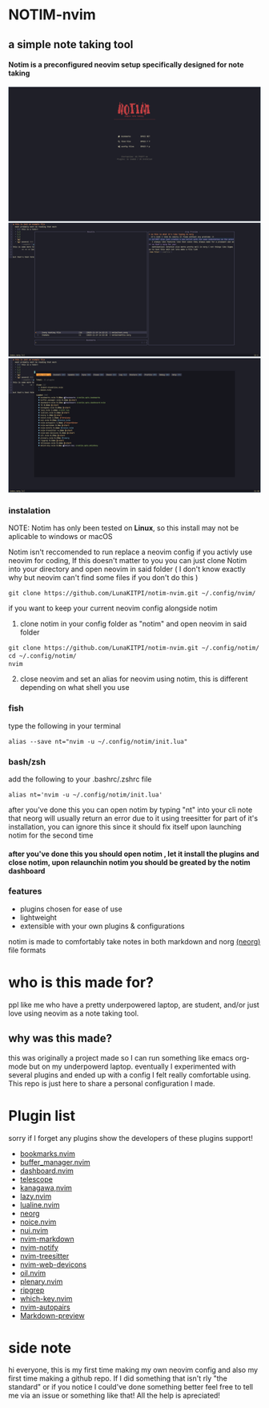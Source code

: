 # NOTIM-nvim
## a simple note taking tool
####  Notim is a preconfigured neovim setup specifically designed for note taking
![screenshot of the dashboard](./images/ScreenshotDashboard.png)
![screenshot of bookmark plugin](./images/ScreenshotBookmarks.png)
![screenshot of bookmark plugin](./images/ScreenshotLazyPluginList.png)
### instalation 
NOTE: Notim has only been tested on **Linux**, so this install may not be aplicable to windows or macOS

Notim isn't reccomended to run replace a neovim config if you activly use neovim for coding,
If this doesn't matter to you you can just clone Notim into your directory and open neovim in said folder ( I don't know exactly why but neovim can't find some files if you don't do this )

```
git clone https://github.com/LunaKITPI/notim-nvim.git ~/.config/nvim/
```
if you want to keep your current neovim config alongside notim
1. clone notim in your config folder as "notim" and open neovim in said folder
```
git clone https://github.com/LunaKITPI/notim-nvim.git ~/.config/notim/
cd ~/.config/notim/
nvim

```
2. close neovim and set an alias for neovim using notim, this is different depending on what shell you use

### fish
type the following in your terminal
```
alias --save nt="nvim -u ~/.config/notim/init.lua"
```
### bash/zsh
add the following to your .bashrc/.zshrc file
```
alias nt='nvim -u ~/.config/notim/init.lua'
```
after you've done this you can open notim by typing "nt" into your cli
note that neorg will usually return an error due to it using treesitter for part of it's installation, you can ignore this since it should fix itself upon launching notim for the second time
#### after you've done this you should open notim , let it install the plugins and close notim, upon relaunchin notim you should be greated by the notim dashboard
### features
- plugins chosen for ease of use
- lightweight
- extensible with your own plugins & configurations

notim is made to comfortably take notes in both markdown and norg [(neorg)](https://github.com/nvim-neorg/neorg) file formats
# who is this made for?
ppl like me who have a pretty underpowered laptop, are student, and/or just love using neovim 
as a note taking tool.
## why was this made?
this was originally a project made so I can run something like emacs org-mode but on my underpowerd laptop.
eventually I experimented with several plugins and ended up with a config I felt really comfortable using.
This repo is just here to share a personal configuration I made.
# Plugin list
sorry if I forget any plugins
show the developers of these plugins support!
   - [bookmarks.nvim](https://github.com/crusj/bookmarks.nvim)
   - [buffer_manager.nvim](https://github.com/j-morano/buffer_manager.nvim)
   - [dashboard.nvim](https://github.com/nvimdev/dashboard-nvim)
   - [telescope](https://github.com/nvim-telescope/telescope.nvim)
   - [kanagawa,nvim](https://github.com/rebelot/kanagawa.nvim)
   - [lazy.nvim](https://github.com/folke/lazy.nvim)
   - [lualine.nvim](https://github.com/nvim-lualine/lualine.nvim)
   - [neorg](https://github.com/nvim-neorg/neorg)
   - [noice.nvim](https://github.com/folke/noice.nvim)
   - [nui.nvim](https://github.com/MunifTanjim/nui.nvim)
   - [nvim-markdown](https://github.com/ixru/nvim-markdown)
   - [nvim-notify](https://github.com/rcarriga/nvim-notify)
   - [nvim-treesitter](https://github.com/nvim-treesitter/nvim-treesitter)
   - [nvim-web-devicons](https://github.com/nvim-tree/nvim-web-devicons)
   - [oil.nvim](https://github.com/stevearc/oil.nvim)
   - [plenary.nvim](https://github.com/nvim-lua/plenary.nvim)
   - [ripgrep](https://github.com/rinx/nvim-ripgrep)
   - [which-key.nvim](https://github.com/folke/which-key.nvim)
   - [nvim-autopairs](https://github.com/windwp/nvim-autopairs)
   - [Markdown-preview](https://github.com/iamcco/markdown-preview.nvim)
# side note
hi everyone, this is my first time making my own neovim config and also my first time making a github repo.
If I did something that isn't rly "the standard" or if you notice I could've done something 
better feel free to tell me via an issue or something like that! All the help is apreciated!
